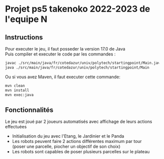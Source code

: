 # Projet ps5 takenoko 2022-2023 de l'equipe N  

## Instructions  
Pour executer le jeu, il faut posseder la version 17.0 de Java  
Puis compiler et executer le code par les commandes :  
```sh
javac ./src/main/java/fr/cotedazur/univ/polytech/startingpoint/Main.java
java ./src/main/java/fr/cotedazur/univ/polytech/startingpoint/Main
```
Ou si vous avez Maven, il faut executer cette commande:  
```sh
mvn clean
mvn install
mvn exec:java  
```

## Fonctionnalités
Le jeu est joué par 2 joueurs automatisés avec affichage de leurs actions effectuées
* Initialisation du jeu avec l'Etang, le Jardinier et le Panda
* Les robots peuvent faire 2 actions différentes maximum par tour  
    (poser une parcelle, piocher un objectif de son choix<!--, déplacer le Panda, déplacer le Jardinier-->)
* Les robots sont capables de poser plusieurs parcelles sur le plateau
<!--* Il est possible de déplacer le Panda pour manger du bambou-->
<!--* Le Jardinier est utilisé pour faire pousser du bambou-->
